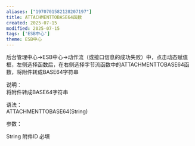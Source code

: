 ```yaml
---
aliases: ["1970701582128207197"]
title: ATTACHMENTTOBASE64函数
created: 2025-07-15
modified: 2025-07-15
tags: ['ESB中心']
theme: ESB中心
---
```


后台管理中心->ESB中心->动作流（或接口信息的成功失败）中，点击动态赋值框，左侧选择函数后，在右侧选择字节流函数中的ATTACHMENTTOBASE64函数，将附件转成BASE64字符串

说明：  
将附件转成BASE64字符串

语法：  
ATTACHMENTTOBASE64(String)

参数：

String 附件ID 必填